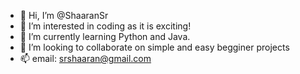 - 👋 Hi, I’m @ShaaranSr
- 👀 I’m interested in coding as it is exciting!
- 🌱 I’m currently learning Python and Java.
- 💞️ I’m looking to collaborate on simple and easy begginer projects
- 📫 email: srshaaran@gmail.com

<!---
ShaaranSr/ShaaranSr is a ✨ special ✨ repository because its `README.md` (this file) appears on your GitHub profile.
You can click the Preview link to take a look at your changes.
--->

